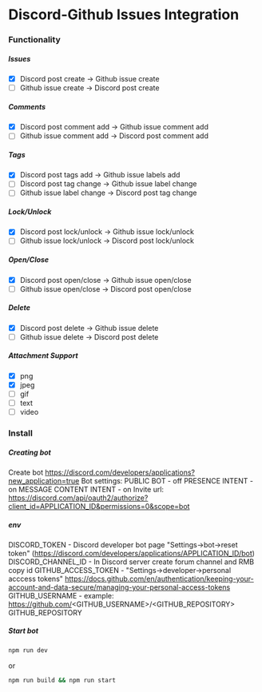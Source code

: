 # Discord-Github Issues Integration

### Functionality

##### Issues
- [x] Discord post create -> Github issue create
- [ ] Github issue create -> Discord post create

##### Comments
- [x] Discord post comment add -> Github issue comment add
- [ ] Github issue comment add -> Discord post comment add

##### Tags
- [x] Discord post tags add -> Github issue labels add
- [ ] Discord post tag change -> Github issue label change
- [ ] Github issue label change -> Discord post tag change

##### Lock/Unlock
- [x] Discord post lock/unlock -> Github issue lock/unlock
- [ ] Github issue lock/unlock -> Discord post lock/unlock

##### Open/Close
- [x] Discord post open/close -> Github issue open/close
- [ ] Github issue open/close -> Discord post open/close

##### Delete
- [x] Discord post delete -> Github issue delete
- [ ] Github issue delete -> Discord post delete

##### Attachment Support
- [x] png
- [x] jpeg
- [ ] gif
- [ ] text
- [ ] video

### Install
##### Creating bot
Create bot https://discord.com/developers/applications?new_application=true
Bot settings: 
PUBLIC BOT - off
PRESENCE INTENT - on
MESSAGE CONTENT INTENT - on
Invite url: https://discord.com/api/oauth2/authorize?client_id=APPLICATION_ID&permissions=0&scope=bot

##### env
DISCORD_TOKEN - Discord developer bot page "Settings->bot->reset token" (https://discord.com/developers/applications/APPLICATION_ID/bot)
DISCORD_CHANNEL_ID - In Discord server create forum channel and RMB copy id
GITHUB_ACCESS_TOKEN - "Settings->developer->personal acccess tokens" https://docs.github.com/en/authentication/keeping-your-account-and-data-secure/managing-your-personal-access-tokens
GITHUB_USERNAME - example: https://github.com/<GITHUB_USERNAME>/<GITHUB_REPOSITORY>
GITHUB_REPOSITORY

##### Start bot
```bash
npm run dev
```
or
```bash
npm run build && npm run start
```